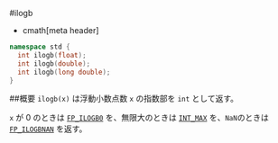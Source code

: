 #ilogb
* cmath[meta header]

```cpp
namespace std {
  int ilogb(float);
  int ilogb(double);
  int ilogb(long double);
}
```

##概要
`ilogb(x)` は浮動小数点数 `x` の指数部を `int` として返す。

`x` が 0 のときは [`FP_ILOGB0`](./fp_ilogb0.md) を、無限大のときは [`INT_MAX`](/reference/climits/int_max.md) を、`NaN`のときは [`FP_ILOGBNAN`](./fp_ilogbnan.md) を返す。


